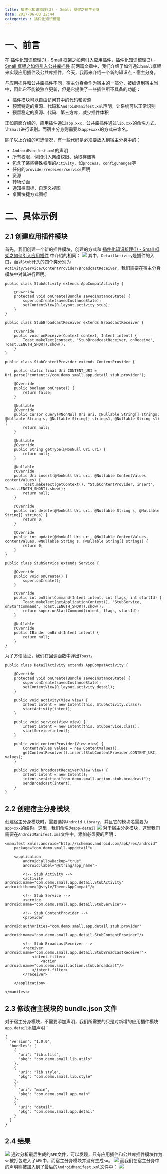 ```yaml
---
title: 插件化知识梳理(3) - Small 框架之宿主分身
date: 2017-06-03 22:44
categories : 插件化知识梳理
---
```

# 一、前言
在 [插件化知识梳理(1) - Small 框架之如何引入应用插件](http://www.jianshu.com/p/07f88d4924db)，[插件化知识梳理(2) - Small 框架之如何引入公共库插件](http://www.jianshu.com/p/f882c1f6b68b) 前两篇文章中，我们介绍了如何通过`Small`框架来实现应用插件及公共库插件，今天，我再来介绍一个新的知识点 - 宿主分身。

与应用插件和公共库插件不同，宿主分身会作为宿主的一部分，被编译到宿主当中，因此它不能被独立更新，但是它提供了一些插件所不具备的功能：
- 插件模块可以自由访问其中的代码和资源
- 预留特定的资源、代码和`AndroidManifest.xml`声明，让系统可以正常识别
- 预留稳定的资源、代码、第三方库，减少插件体积

正如前面介绍的，应用插件通过`app.xxx`，公共库插件通过`lib.xxx`的命名方式，让`Small`进行识别。而宿主分身则需要以`app+xxxx`的方式来命名。

除了以上介绍的可选情况，有一些代码是必须要放入到宿主分身中的：
- `AndroidManifest.xml`的声明
 - 所有权限，例如引入网络权限、读取存储等
 - 包含了某些特殊权限的`Activity`，如`process`，`configChanges`等
 - 任何的`provider/receiver/service`声明
- 资源
 - 转场动画
 - 通知栏图标、自定义视图
 - 桌面快捷方式图标

# 二、具体示例
## 2.1 创建应用插件模块
首先，我们创建一个新的插件模块，创建的方式和 [插件化知识梳理(1) - Small 框架之如何引入应用插件](http://www.jianshu.com/p/07f88d4924db) 中介绍的相同：
![](http://upload-images.jianshu.io/upload_images/1949836-14096966b5b70081.png?imageMogr2/auto-orient/strip%7CimageView2/2/w/1240)
其中，`DetailActivity`是插件的入口，而以`Stub`开头的四个类分别为`Activity/Service/ContentProvider/BroadcastReceiver`，我们需要在宿主分身模块中对其进行声明。
```
public class StubActivity extends AppCompatActivity {

    @Override
    protected void onCreate(Bundle savedInstanceState) {
        super.onCreate(savedInstanceState);
        setContentView(R.layout.activity_stub);
    }
}
```
```
public class StubBroadcastReceiver extends BroadcastReceiver {

    @Override
    public void onReceive(Context context, Intent intent) {
        Toast.makeText(context, "StubBroadcastReceiver, onReceive", Toast.LENGTH_SHORT).show();
    }
}
```
```
public class StubContentProvider extends ContentProvider {

    public static final Uri CONTENT_URI = Uri.parse("content://com.demo.small.app.detail.stub.provider");

    @Override
    public boolean onCreate() {
        return false;
    }

    @Nullable
    @Override
    public Cursor query(@NonNull Uri uri, @Nullable String[] strings, @Nullable String s, @Nullable String[] strings1, @Nullable String s1) {
        return null;
    }

    @Nullable
    @Override
    public String getType(@NonNull Uri uri) {
        return null;
    }

    @Nullable
    @Override
    public Uri insert(@NonNull Uri uri, @Nullable ContentValues contentValues) {
        Toast.makeText(getContext(), "StubContentProvider, insert", Toast.LENGTH_SHORT).show();
        return null;
    }

    @Override
    public int delete(@NonNull Uri uri, @Nullable String s, @Nullable String[] strings) {
        return 0;
    }

    @Override
    public int update(@NonNull Uri uri, @Nullable ContentValues contentValues, @Nullable String s, @Nullable String[] strings) {
        return 0;
    }
}
```
```
public class StubService extends Service {

    @Override
    public void onCreate() {
        super.onCreate();
    }

    @Override
    public int onStartCommand(Intent intent, int flags, int startId) {
        Toast.makeText(getApplicationContext(), "StubService, onStartCommand", Toast.LENGTH_SHORT).show();
        return super.onStartCommand(intent, flags, startId);
    }

    @Nullable
    @Override
    public IBinder onBind(Intent intent) {
        return null;
    }
}
```
为了方便验证，我们在回调函数中弹出`Toast`。
```
public class DetailActivity extends AppCompatActivity {

    @Override
    protected void onCreate(Bundle savedInstanceState) {
        super.onCreate(savedInstanceState);
        setContentView(R.layout.activity_detail);
    }

    public void activity(View view) {
        Intent intent = new Intent(this, StubActivity.class);
        startActivity(intent);
    }

    public void service(View view) {
        Intent intent = new Intent(this, StubService.class);
        startService(intent);
    }

    public void contentProvider(View view) {
        ContentValues values = new ContentValues();
        getContentResolver().insert(StubContentProvider.CONTENT_URI, values);
    }

    public void broadcastReceiver(View view) {
        Intent intent = new Intent();
        intent.setAction("com.demo.small.action.stub.broadcast");
        sendBroadcast(intent);
    }
}
```
## 2.2 创建宿主分身模块
创建宿主分身模块时，需要选择`Android Library`，并且它的模块名需要为`app+xxx`的结构，这里，我们命名为`app+detail`
![](http://upload-images.jianshu.io/upload_images/1949836-cad62c3e7241e53e.png?imageMogr2/auto-orient/strip%7CimageView2/2/w/1240)
对于宿主分身模块，这里我们需要在`AndroidManifest.xml`文件中，添加必须要的声明：
```
<manifest xmlns:android="http://schemas.android.com/apk/res/android"
    package="com.demo.small.appdetail">

    <application
        android:allowBackup="true"
        android:label="@string/app_name">

        <!-- Stub Activity -->
        <activity android:name="com.demo.small.app.detail.StubActivity" android:theme="@style/Theme.AppCompat"/>

        <!-- Stub Service -->
        <service android:name="com.demo.small.app.detail.StubService"/>

        <!-- Stub ContentProvider -->
        <provider
            android:authorities="com.demo.small.app.detail.stub.provider"
            android:name="com.demo.small.app.detail.StubContentProvider"/>

        <!-- Stub BroadcastReceiver -->
        <receiver android:name="com.demo.small.app.detail.StubBroadcastReceiver">
            <intent-filter>
                <action android:name="com.demo.small.action.stub.broadcast"/>
            </intent-filter>
        </receiver>

    </application>

</manifest>
```
## 2.3 修改宿主模块的 bundle.json 文件
对于宿主分身模块，不需要添加声明，我们所需要的只是对新增的应用插件模块`app.detail`添加声明：
```
{
  "version": "1.0.0",
  "bundles": [
    {
      "uri": "lib.utils",
      "pkg": "com.demo.small.lib.utils"
    },
    {
      "uri": "lib.style",
      "pkg": "com.demo.small.lib.style"
    },
    {
      "uri": "main",
      "pkg": "com.demo.small.app.main"
    },
    {
      "uri": "detail",
      "pkg": "com.demo.small.app.detail"
    }
  ]
}
```
## 2.4 结果
![](http://upload-images.jianshu.io/upload_images/1949836-180594212c3b5260.gif?imageMogr2/auto-orient/strip)
通过分析最后生成的`APK`文件，可以发现，只有应用插件和公共库插件模块作为`so`被打包进入了`APK`中，而宿主分身模块并没有生成`so`。
![](http://upload-images.jianshu.io/upload_images/1949836-4f3d8d7267e335f8.png?imageMogr2/auto-orient/strip%7CimageView2/2/w/1240)
而我们在宿主分身中的声明则被加入到了最后的`AndroidManifest.xml`文件中：
![](http://upload-images.jianshu.io/upload_images/1949836-e05404f3f149d699.png?imageMogr2/auto-orient/strip%7CimageView2/2/w/1240)
